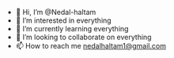 - 👋 Hi, I’m @Nedal-haltam
- 👀 I’m interested in everything
- 🌱 I’m currently learning everything
- 💞️ I’m looking to collaborate on everything
- 📫 How to reach me nedalhaltam1@gmail.com



